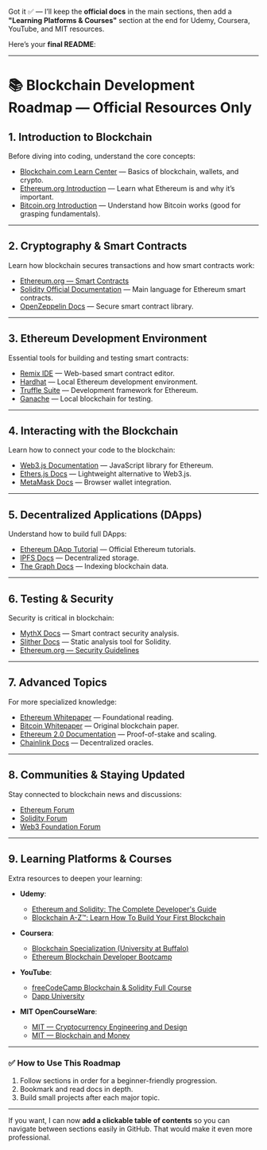 Got it ✅ — I’ll keep the **official docs** in the main sections, then add a **"Learning Platforms & Courses"** section at the end for Udemy, Coursera, YouTube, and MIT resources.

Here’s your **final README**:

---

# 📚 Blockchain Development Roadmap — Official Resources Only

## 1. **Introduction to Blockchain**

Before diving into coding, understand the core concepts:

* [Blockchain.com Learn Center](https://www.blockchain.com/learning-portal) — Basics of blockchain, wallets, and crypto.
* [Ethereum.org Introduction](https://ethereum.org/en/developers/docs/intro-to-ethereum/) — Learn what Ethereum is and why it’s important.
* [Bitcoin.org Introduction](https://bitcoin.org/en/how-it-works) — Understand how Bitcoin works (good for grasping fundamentals).

---

## 2. **Cryptography & Smart Contracts**

Learn how blockchain secures transactions and how smart contracts work:

* [Ethereum.org — Smart Contracts](https://ethereum.org/en/developers/docs/smart-contracts/)
* [Solidity Official Documentation](https://docs.soliditylang.org/) — Main language for Ethereum smart contracts.
* [OpenZeppelin Docs](https://docs.openzeppelin.com/) — Secure smart contract library.

---

## 3. **Ethereum Development Environment**

Essential tools for building and testing smart contracts:

* [Remix IDE](https://remix.ethereum.org/) — Web-based smart contract editor.
* [Hardhat](https://hardhat.org/) — Local Ethereum development environment.
* [Truffle Suite](https://trufflesuite.com/docs/) — Development framework for Ethereum.
* [Ganache](https://trufflesuite.com/ganache/) — Local blockchain for testing.

---

## 4. **Interacting with the Blockchain**

Learn how to connect your code to the blockchain:

* [Web3.js Documentation](https://web3js.readthedocs.io/) — JavaScript library for Ethereum.
* [Ethers.js Docs](https://docs.ethers.io/) — Lightweight alternative to Web3.js.
* [MetaMask Docs](https://docs.metamask.io/) — Browser wallet integration.

---

## 5. **Decentralized Applications (DApps)**

Understand how to build full DApps:

* [Ethereum DApp Tutorial](https://ethereum.org/en/developers/tutorials/) — Official Ethereum tutorials.
* [IPFS Docs](https://docs.ipfs.tech/) — Decentralized storage.
* [The Graph Docs](https://thegraph.com/docs/) — Indexing blockchain data.

---

## 6. **Testing & Security**

Security is critical in blockchain:

* [MythX Docs](https://mythx.io/) — Smart contract security analysis.
* [Slither Docs](https://github.com/crytic/slither) — Static analysis tool for Solidity.
* [Ethereum.org — Security Guidelines](https://ethereum.org/en/developers/docs/smart-contracts/security/)

---

## 7. **Advanced Topics**

For more specialized knowledge:

* [Ethereum Whitepaper](https://ethereum.org/en/whitepaper/) — Foundational reading.
* [Bitcoin Whitepaper](https://bitcoin.org/bitcoin.pdf) — Original blockchain paper.
* [Ethereum 2.0 Documentation](https://ethereum.org/en/upgrades/) — Proof-of-stake and scaling.
* [Chainlink Docs](https://docs.chain.link/) — Decentralized oracles.

---

## 8. **Communities & Staying Updated**

Stay connected to blockchain news and discussions:

* [Ethereum Forum](https://ethereum-magicians.org/)
* [Solidity Forum](https://forum.soliditylang.org/)
* [Web3 Foundation Forum](https://forum.web3.foundation/)

---

## 9. **Learning Platforms & Courses**

Extra resources to deepen your learning:

* **Udemy**:

  * [Ethereum and Solidity: The Complete Developer's Guide](https://www.udemy.com/course/ethereum-and-solidity-the-complete-developers-guide/)
  * [Blockchain A-Z™: Learn How To Build Your First Blockchain](https://www.udemy.com/course/build-your-blockchain-az/)

* **Coursera**:

  * [Blockchain Specialization (University at Buffalo)](https://www.coursera.org/specializations/blockchain)
  * [Ethereum Blockchain Developer Bootcamp](https://www.coursera.org/learn/ethereum-blockchain-developer-bootcamp)

* **YouTube**:

  * [freeCodeCamp Blockchain & Solidity Full Course](https://www.youtube.com/watch?v=gyMwXuJrbJQ)
  * [Dapp University](https://www.youtube.com/c/DappUniversity)

* **MIT OpenCourseWare**:

  * [MIT — Cryptocurrency Engineering and Design](https://ocw.mit.edu/courses/media-arts-and-sciences/mas-s62-cryptocurrency-engineering-and-design-spring-2018/)
  * [MIT — Blockchain and Money](https://ocw.mit.edu/courses/sloan-school-of-management/15-s12-blockchain-and-money-fall-2018/)

---

### ✅ How to Use This Roadmap

1. Follow sections in order for a beginner-friendly progression.
2. Bookmark and read docs in depth.
3. Build small projects after each major topic.

---

If you want, I can now **add a clickable table of contents** so you can navigate between sections easily in GitHub. That would make it even more professional.
